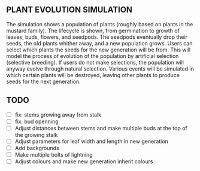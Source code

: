 ## PLANT EVOLUTION SIMULATION
The simulation shows a population of plants (roughly based on plants in the mustard family).
The lifecycle is shown, from germination to growth of leaves, buds, flowers, and seedpods.
The seedpods eventually drop their seeds, the old plants whither away, and a new population grows.
Users can select which plants the seeds for the new generation will be from.
This will model the process of evolution of the population by artificial selection (selective breeding).
If users do not make selections, the population will anyway evolve through natural selection.
Various events will be simulated in which certain plants will be destroyed, 
leaving other plants to produce seeds for the next generation.
## TODO
  - [ ] fix: stems growing away from stalk
  - [ ] fix: bud openning
  - [ ] Adjust distances between stems and make multiple buds at the top of the growing stalk
  - [ ] Adjust parameters for leaf width and length in new generation
  - [ ] Add backgrounds
  - [ ] Make multiple bolts of lightning
  - [ ] Adjust colours and make new generation inherit colours 
